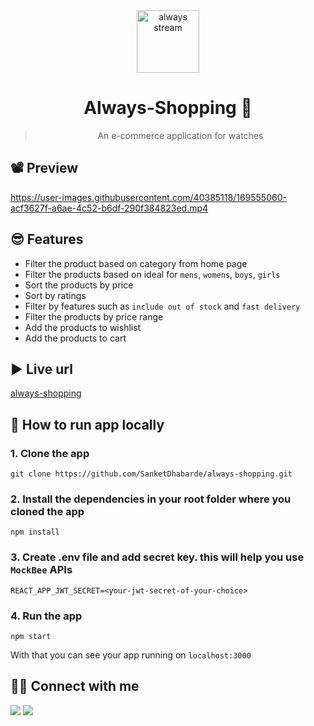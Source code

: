 <div align="center">

<img alt="always stream" src="public/favicon.ico" width="100px" height="100px" />

# Always-Shopping 🛒
> An e-commerce application for watches
</div>


## 📽 Preview
https://user-images.githubusercontent.com/40385118/169555060-acf3627f-a6ae-4c52-b6df-290f384823ed.mp4


## 😎 Features
- Filter the product based on category from home page
- Filter the products based on ideal for `mens`, `womens`, `boys`, `girls`
- Sort the products by price
- Sort by ratings
- Filter by features such as `include out of stock` and `fast delivery`
- Filter the products by price range
- Add the products to wishlist
- Add the products to cart

## ▶ Live url
[always-shopping](https://always-shopping.netlify.app/)

## 🤯 How to run app locally
### 1. Clone the app
```
git clone https://github.com/SanketDhabarde/always-shopping.git
```
### 2. Install the dependencies in your root folder where you cloned the app
```
npm install
```
### 3. Create .env file and add secret key. this will help you use `MockBee` APIs
```
REACT_APP_JWT_SECRET=<your-jwt-secret-of-your-choice>
```
### 4. Run the app
```
npm start
```
With that you can see your app running on `localhost:3000`

## 👨‍💻 Connect with me 

<a href="https://twitter.com/SanketDhabarde1"><img src="https://img.shields.io/badge/Twitter-1DA1F2?style=for-the-badge&logo=twitter&logoColor=white"/></a>
<a href="https://www.linkedin.com/in/sanket-dhabarde-91b028166/"><img src="https://img.shields.io/badge/LinkedIn-0077B5?style=for-the-badge&logo=linkedin&logoColor=white"/></a>
